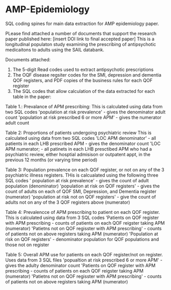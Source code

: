 # AMP-Epidemiology
SQL coding spines for main data extraction for AMP epidemiology paper. 

PLease find attached a number of documents that support the research paper published here: [insert DOI link to final accepted paper] This is a longitudinal populaton study examining the prescribing of antipsychotic medicaitons to adults using the SAIL databank.

Documents attached:
1. The 5-digit Read codes used to extract antipsychotic prescriptions
2. The OQF disease regsiter codes for the SMI, depression and dementia QOF registers, and PDF copies of the business rules for each QOF register
3. The SQL codes that allow calculation of the data extracted for each table in the paper:

Table 1.: Prevalance of APM prescribing: This is calculated using data from two SQL codes
              'population at risk prevalence' - gives the denominator adult count
              'population at risk prescribed 6 or more APM' - gives the numerator adult count
   
Table 2: Proportions of patients undergoing psychiatric review This is calculated using data from two SQL codes
               'LOC APM denominator' - all patients in each LHB prescribed APM - gives the denominator count
               'LOC APM numerator;  - all patinets in each LHB presctibed APM who had a psychiatric review, either hosptial admisison or outpatent appt, in the previous 12 months (or varying time period)

Table 3:  Population prevalence on each QOF register, or not on any of the 3 psychiatric illness registers. THis is calcualated using the following three SQL codes
               ' population at risk prevalence' - gives the count of adult population (denominator)
               'population at risk on QOF registers' - gives the count of adults on each of QOF SMI, Depression, and Dementia     register (numerator)
               'population at risk not on QOF registers' - give the count of adults not on any of the 3 QOF registers above (numerator)

 Table 4:  Prevalencce of APM prescribing to patient on each QOF register. This is calculated using data from 3 SQL codes
               'Patients on QOF register with APM prescribing - counts of patients on each QOF reigster taking APM (numerator)
               'Patietns not on QOF regisster with APM prescribing' - counts of patients not on above registers taking APM (numerator)
               'Population at risk on QOF registers' - denominator population for QOF populations and those not on register

Table 5:  Overall APM use for patients on each QOF register/not on register. Uses data from 3 SQL files
               'popualtion at risk prescribed 6 or more APM' - gives the adulty denominator count
               'Patients on QOF register with APM prescribing - counts of patients on each QOF reigster taking APM (numerator)
               'Patietns not on QOF regisster with APM prescribing' - counts of patients not on above registers taking APM (numerator)
               
               
   
               
